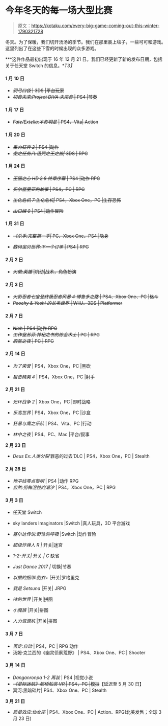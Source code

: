 # 今年冬天的每一场大型比赛

> 原文：<https://kotaku.com/every-big-game-coming-out-this-winter-1790321728>

冬天。为了保暖，我们切开汤汤的季节。我们在那里裹上毯子，一些可可和游戏。这里列出了在这些下雪的时候出现的众多游戏。



***这件作品最初出现于 16 年 12 月 21 日。我们已经更新了新的发布日期，包括关于任天堂 Switch 的信息。**T3】*

#### **1 月 10 日**

*   ~~*润弓口袋* | 3DS |平台玩家~~
*   ~~*初音未来:Project DIVA 未来音* | PS4 |节奏~~

#### **1 月 17 日**

*   ~~*Fate/Extella:本影明星* | PS4，Vita| Action~~

#### 1 月 20 日

*   ~~*重力狂奔 2* | PS4 |动作~~
*   ~~*龙之任务八:诅咒之王之旅|* 3DS | RPG~~

#### **1 月 24 日**

*   ~~*王国之心 HD 2.8 终章序幕* | PS4 |动作 RPG~~

*   ~~*贝尔塞里亚的故事* | PS4，PC | RPG~~
*   ~~*生化危机 7:生化危机|* PS4，Xbox One，PC |生存恐怖~~
*   ~~*山口组 0* | PS4 |动作冒险~~

#### **1 月 31 日**

*   ~~*《杀手:完整第一季|* PC、Xbox One、PS4 |隐身~~

*   ~~*数码宝贝世界:下一个订单* | PS4 | RPG~~

#### 2 月 2 日

*   ~~*火徽:英雄* |机动|战术，角色扮演~~

#### 2 月 3 日

*   ~~*火影忍者七宝登终极忍者风暴 4 博鲁多之路* | PS4、Xbox One、PC |格斗~~
*   ~~*Poochy & Yoshi 的长毛世界* | WiiU、3DS | Platformer~~

#### **2 月 7 日**

*   ~~*Nioh* | PS4 |动作 RPG~~
*   ~~*工作室苏菲:神秘之书的炼金术士* | PC | RPG~~
*   ~~*蔚蓝之夜* | PC | RPG~~

#### **2 月 14 日**

*   *为了荣誉* | PS4，Xbox One，PC |黑砍

*   *狙击精英 4* | PS4，Xbox One，PC |射手

#### **2 月 21 日**

*   *光环战争 2* | Xbox One，PC |即时战略

*   *乐高世界* | PS4，Xbox One，PC |沙盒
*   *狂暴与鹰之乐队* | PS4、Vita、PC |行动
*   *林中之夜* | PS4、PC、Mac |平台/叙事

**2 月 23 日**

*   *Deus Ex:人类分裂*‘罪恶的过去’DLC | PS4，Xbox One，PC | Stealth

#### **2 月 28 日**

*   *地平线零点黎明* | PS4 |动作 RPG
*   *煎熬:努梅涅拉的潮汐* | PS4，Xbox One，PC | RPG

#### **3 月 3 日**

*   任天堂 Switch

*   sky landers Imaginators |Switch |真人玩具，3D 平台游戏

*   *塞尔达传说:野性的呼吸* |Switch |动作冒险

*   *超级炸弹人 R |* 开关|迷宫

*   *1-2-开关|* 开关 *| C* 缺省

*   *Just Dance 2017 |* 切换|节奏
*   *以撒的捆绑:胞衣+* |开关|罗格里克
*   *我是 Setsuna* |开关| JRPG
*   *咕的世界* |开关|拼图
*   *小魔族* |开关|拼图
*   *人力资源机* |开关|拼图

#### **3 月 7 日**

*   *否定:自动* | PS4，PC | RPG 动作
*   汤姆·克兰西的《幽灵侦察荒野》 | PS4、Xbox One、PC | Shooter

#### **3 月 14 日**

*   *Danganronpa 1-2 再装* | PS4 |视觉小说
*   ~~*《星际迷航》舰桥船员 VR* | PS4，PC |模拟~~【延迟至 5 月 30 日】
*   冥河:黑暗碎片| PS4、Xbox One、PC | Stealth

**3 月 21 日**

*   *质量效应:仙女座* | PS4、Xbox One、PC | Action、RPG(北美发售；全球 3 月 23 日)